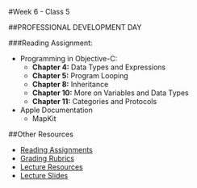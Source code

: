 #Week 6 - Class 5

##PROFESSIONAL DEVELOPMENT DAY

###Reading Assignment:
* Programming in Objective-C:
  * **Chapter 4:** Data Types and Expressions
  * **Chapter 5:** Program Looping
  * **Chapter 8:** Inheritance
  * **Chapter 10:** More on Variables and Data Types
  * **Chapter 11:** Categories and Protocols
* Apple Documentation
  * MapKit

##Other Resources
* [Reading Assignments](../../Resources/ra-grading-standard/)
* [Grading Rubrics](../../Resources/)
* [Lecture Resources](lecture/)
* [Lecture Slides]()
